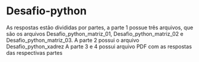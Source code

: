 # Desafio-python
As respostas estão divididas por partes, a parte 1 possue três arquivos, que são os arquivos Desafio_python_matriz_01, Desafio_python_matriz_02 e Desafio_python_matriz_03.
A parte 2 possui o arquivo Desafio_python_xadrez
A parte 3 e 4 possui arquivo PDF com as respostas das respectivas partes
